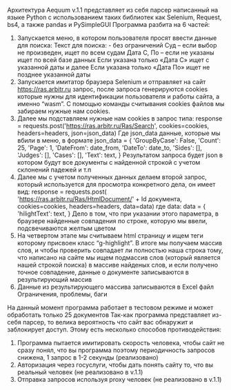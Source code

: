Архитектура
Aequum v.1.1 представляет из себя парсер написанный на языке Python с использованием таких библиотек как Selenium, Request, bs4,  а также pandas и PySimpleGUI
Программа разбита на 6 частей:
1.	Запускается меню, в котором пользователя просят ввести данные для поиска:
Текст для поиска: - без ограничений
Суд – если выбор не произведен, ищет по всем судам
Дата С, По – если не указаны ищет по всей базе данных
Если указана только «Дата С» ищет с указанной даты и далее
Если указана только «Дата По» ищет не позднее указанной даты 
2.	Запускается имитатор браузера Selenium и отправляет на сайт https://ras.arbitr.ru запрос, после запроса генерируются cookies которые нужны для идентификации пользователя и работы сайта, а именно “wasm”. С помощью команды считывания cookies файлов мы забираем нужные нам cookies.
3.	Далее мы подставляем нужные нам cookies в запрос типа:
response = requests.post('https://ras.arbitr.ru/Ras/Search',
                             cookies=cookies,
                             headers=headers,
                             json=json_data)
Где json_data данные, которые мы вбили в меню, в формате 
    json_data = {
        'GroupByCase': False,
        'Count': 25,
        'Page': 1,
        'DateFrom': date_from,
        'DateTo': date_to,
        'Sides': [],
        'Judges': [],
        'Cases': [],
        'Text': text,
    }
Результатом запроса будет json в котором будут все документы с найденной строкой с учетом склонений падежей и т.п
4.	Далее мы с учетом полученных данных делаем второй запрос, который используется для просмотра конкретного дела, он имеет вид:
        response = requests.post(
            'https://ras.arbitr.ru/Ras/HtmlDocument/' + Id документа,
            cookies=cookies,
            headers=headers,
            data=data)
где data:
    data = {
        'hilightText': text,
    }
Дело в том, что при указании этого параметра, в браузере найденные совпадения по строке, которую мы ввели, подсвечиваются желтым цветом 
5.	На четвертом этапе мы считываем html страницу и ищем теги <span> которому присвоен класс “g-highlight”. В итоге мы получаем массив слов, и чтобы проверить совпадает ли полностью наша строка тому, что написано на сайте мы ищем подмассив слов (который является нашей строкой поиска) в массиве найденых слов, и если получено точное совпадение, данные о документе записываются в результирующий массив
6.	Данные из результирующего массива записываются в Excel файл
 
Ограничения, проблемы, баги

На данный момент программа работает в тестовом режиме и может обработать только 25 документов
Так-как программа представляет из-себя парсер, то велика вероятность что сайт вас обнаружит и заблокирует доступ.
Этому есть несколько способов противодействия:
1.	Программа пытается имитировать скорость человека, чтобы сайт не сразу понял, что вы программа поэтому периодичность запросов снижена, 1 запрос в 1-2 секунды (реализовано)
2.	Авторизация через госуслуги, чтобы дать понять сайту то, что вы реальный человек (не реализовано в v.1.1)
3.	Отправка запросов используя proxy человек (не реализовано в v.1.1)

